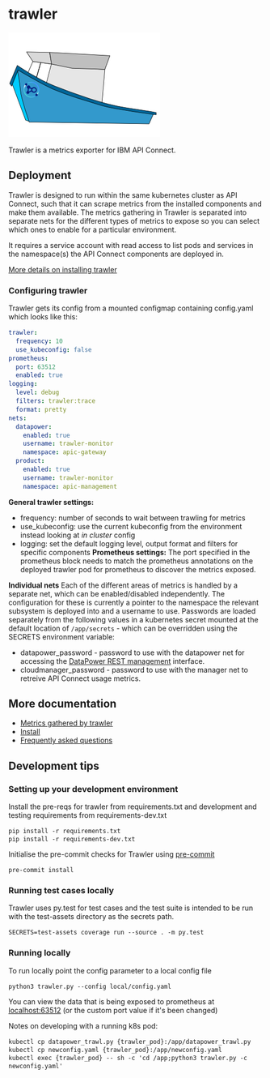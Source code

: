 # trawler

![Trawler Logo ](docs/trawler.png)


Trawler is a metrics exporter for IBM API Connect.

## Deployment

Trawler is designed to run within the same kubernetes cluster as API Connect, such that it can scrape metrics from the installed components and make them available. The metrics gathering in Trawler is separated into separate nets for the different types of metrics to expose so you can select which ones to enable for a particular environment.

It requires a service account with read access to list pods and services in the namespace(s) the API Connect components are deployed in.

[More details on installing trawler](docs/install.md)

### Configuring trawler

Trawler gets its config from a mounted configmap containing config.yaml which looks like this:

```yaml
trawler:
  frequency: 10
  use_kubeconfig: false
prometheus:
  port: 63512 
  enabled: true
logging: 
  level: debug
  filters: trawler:trace
  format: pretty
nets:
  datapower:
    enabled: true
    username: trawler-monitor
    namespace: apic-gateway
  product:
    enabled: true
    username: trawler-monitor
    namespace: apic-management
```
**General trawler settings:**
 - frequency: number of seconds to wait between trawling for metrics
 - use_kubeconfig: use the current kubeconfig from the environment instead looking at _in cluster_ config
 - logging: set the default logging level, output format and filters for specific components 
**Prometheus settings:**
The port specified in the prometheus block needs to match the prometheus annotations on the deployed trawler pod for prometheus to discover the metrics exposed.  

**Individual nets**
Each of the different areas of metrics is handled by a separate net, which can be enabled/disabled independently.  The configuration for these is currently a pointer to the namespace the relevant subsystem is deployed into and a username to use.  Passwords are loaded separately from the following values in a kubernetes secret mounted at the default location of `/app/secrets` - which can be overridden using the SECRETS environment variable:

 - datapower_password - password to use with the datapower net for accessing the [DataPower REST management](https://www.ibm.com/support/knowledgecenter/SS9H2Y_7.7.0/com.ibm.dp.doc/restmgtinterface.html) interface. 
 - cloudmanager_password - password to use with the manager net to retreive API Connect usage metrics.


## More documentation

 - [Metrics gathered by trawler](docs/metrics.md)
 - [Install](docs/install.md)
 - [Frequently asked questions](docs/faq.md)


## Development tips

### Setting up your development environment

Install the pre-reqs for trawler from requirements.txt and development and testing requirements from requirements-dev.txt

    pip install -r requirements.txt
    pip install -r requirements-dev.txt

Initialise the pre-commit checks for Trawler using [pre-commit](https://pre-commit.com/)

    pre-commit install

### Running test cases locally

Trawler uses py.test for test cases and the test suite is intended to be run with the test-assets directory as the secrets path.

    SECRETS=test-assets coverage run --source . -m py.test


### Running locally

To run locally point the config parameter to a local config file

    python3 trawler.py --config local/config.yaml

You can view the data that is being exposed to prometheus at [localhost:63512](http://localhost:63512) (or the custom port value if it's been changed)



Notes on developing with a running k8s pod:

    kubectl cp datapower_trawl.py {trawler_pod}:/app/datapower_trawl.py
    kubectl cp newconfig.yaml {trawler_pod}:/app/newconfig.yaml
    kubectl exec {trawler_pod} -- sh -c 'cd /app;python3 trawler.py -c newconfig.yaml'
